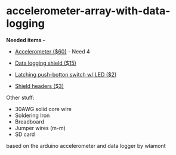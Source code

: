 # accelerometer-array-with-data-logging


**Needed items -**

* [Accelerometer ($60)](https://www.adafruit.com/product/163) - Need 4

* [Data logging shield ($15)](https://www.adafruit.com/product/1141)

* [Latching push-botton switch w/ LED ($2)](https://www.adafruit.com/product/1476)

* [Shield headers ($3)](https://www.adafruit.com/product/85)

Other stuff:

* 30AWG solid core wire
* Soldering Iron 
* Breadboard
* Jumper wires (m-m)
* SD card



based on the arduino accelerometer and data logger by wlamont
